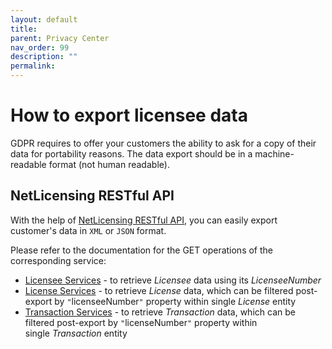```yaml
---
layout: default
title:
parent: Privacy Center
nav_order: 99
description: ""
permalink:
---
```


How to export licensee data
==========================================================


GDPR requires to offer your customers the ability to ask for a copy of
their data for portability reasons. The data export should be in a
machine-readable format (not human readable).

NetLicensing RESTful API
------------------------

With the help of [NetLicensing RESTful API](11010215.html), you can
easily export customer's data in `XML` or `JSON` format.

Please refer to the documentation for the GET operations of the
corresponding service:

-   [Licensee
    Services](https://www.labs64.de/confluence/display/NLICPUB/Licensee+Services) -
    to retrieve *Licensee* data using its *LicenseeNumber*
-   [License
    Services](https://www.labs64.de/confluence/display/NLICPUB/License+Services) -
    to retrieve *License* data, which can be filtered post-export by
    `"`licenseeNumber`"` property within single *License* entity
-   [Transaction
    Services](https://www.labs64.de/confluence/display/NLICPUB/Transaction+Services) -
    to retrieve *Transaction* data, which can be filtered post-export by
    `"`licenseNumber`"` property within single *Transaction* entity
